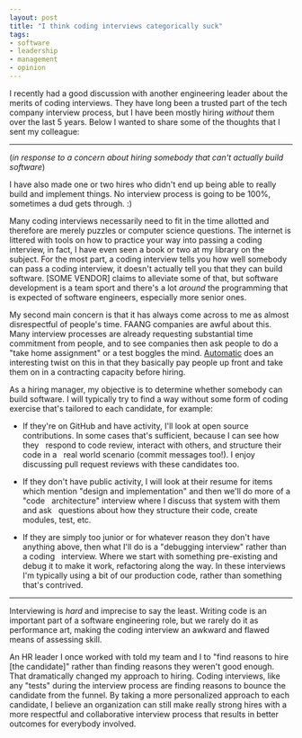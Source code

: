 ```yaml
---
layout: post
title: "I think coding interviews categorically suck"
tags:
- software
- leadership
- management
- opinion
---
```


I recently had a good discussion with another engineering leader about the
merits of coding interviews. They have long been a trusted part of the tech
company interview process, but I have been mostly hiring _without_ them over
the last 5 years. Below I wanted to share some of the thoughts that I sent my
colleague:

---

(_in response to a concern about hiring somebody that can't actually build software_)

I have also made one or two hires who didn't end up being able to really build
and implement things. No interview process is going to be 100%, sometimes a dud
gets through. :)

Many coding interviews necessarily need to fit in the time allotted and
therefore are merely puzzles or computer science questions. The internet is
littered with tools on how to practice your way into passing a coding
interview, in fact, I have even seen a book or two at my library on the
subject. For the most part, a coding interview tells you how well somebody can
pass a coding interview, it doesn't actually tell you that they can build
software. [SOME VENDOR] claims to alleviate some of that, but software
development is a team sport and there's a lot _around_ the programming that is
expected of software engineers, especially more senior ones.

My second main concern is that it has always come across to me as almost
disrespectful of people's time. FAANG companies are awful about this. Many
interview processes are already requesting substantial time commitment from
people, and to see companies then ask people to do a "take home assignment" or
a test boggles the mind. [Automatic](https://artiss.blog/2019/03/the-automattic-hiring-process/) does an interesting twist on this in that
they basically pay people up front and take them on in a contracting capacity
before hiring.

As a hiring manager, my objective is to determine whether somebody can build
software. I will typically try to find a way without some form of coding
exercise that's tailored to each candidate, for example:

* If they're on GitHub and have activity, I'll look at open source  
  contributions. In some cases that's sufficient, because I can see how they  
  respond to code review, interact with others, and structure their code in a  
  real world scenario (commit messages too!). I enjoy discussing pull request
  reviews with these candidates too.

* If they don't have public activity, I will look at their resume for items  
  which mention "design and implementation" and then we'll do more of a "code  
  architecture" interview where I discuss that system with them and ask  
  questions about how they structure their code, create modules, test, etc.

* If they are simply too junior or for whatever reason they don't have anything
  above, then what I'll do is a "debugging interview" rather than a coding  
  interview. Where we start with something pre-existing and debug it to make it
  work, refactoring along the way. In these interviews I'm typically using a
  bit of our production code, rather than something that's contrived.

---

Interviewing is _hard_ and imprecise to say the least. Writing code is an
important part of a software engineering role, but we rarely do it as
performance art, making the coding interview an awkward and flawed means of
assessing skill.


An HR leader I once worked with told my team and I to "find reasons to hire
[the candidate]" rather than finding reasons they weren't good enough. That
dramatically changed my approach to hiring. Coding interviews, like any "tests"
during the interview process are finding reasons to bounce the candidate from
the funnel. By taking a more personalized approach to each candidate, I believe
an organization can still make really strong hires with a more respectful and
collaborative interview process that results in better outcomes for everybody
involved.
